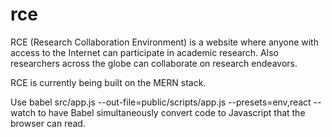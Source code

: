 # rce

RCE (Research Collaboration Environment) is a website where anyone with access to the Internet can participate in academic research. Also researchers across the globe can collaborate on research endeavors.

RCE is currently being built on the MERN stack.

Use babel src/app.js --out-file=public/scripts/app.js --presets=env,react --watch to have Babel simultaneously convert code to Javascript that the browser can read.
